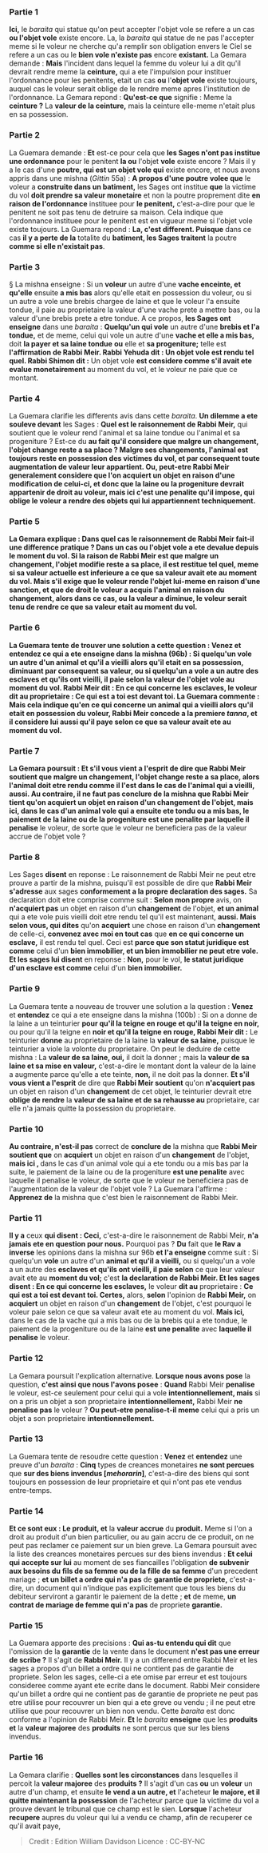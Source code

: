 
### Partie 1
<b>Ici,</b> le <i>baraita</i> qui statue qu'on peut accepter l'objet vole se refere a un cas <b>ou l'objet vole</b> existe encore. La,</b> la <i>baraita</i> qui statue de ne pas l'accepter meme si le voleur ne cherche qu'a remplir son obligation envers le Ciel se refere a un cas ou le <b>bien vole n'existe pas</b> encore <b>existant.</b> La Gemara demande : <b>Mais</b> l'incident dans lequel la femme du voleur lui a dit qu'il devrait rendre meme la <b>ceinture,</b> qui a ete l'impulsion pour instituer l'ordonnance pour les penitents, etait un cas <b>ou</b> l'<b>objet vole</b> existe toujours,</b> auquel cas le voleur serait oblige de le rendre meme apres l'institution de l'ordonnance. La Gemara repond : <b>Qu'est-ce que</b> signifie : Meme la <b>ceinture ?</b> La <b>valeur de la ceinture,</b> mais la ceinture elle-meme n'etait plus en sa possession.

### Partie 2
La Guemara demande : <b>Et</b> est-ce pour cela que <b>les Sages n'ont pas institue une ordonnance</b> pour le penitent <b>la ou</b> l'objet <b>vole</b> existe encore ? Mais il y a</b> le cas d'une <b>poutre, qui est un objet vole qui</b> existe encore, et nous avons appris</b> dans une mishna (<i>Gittin</i> 55a) : <b>A propos d'une poutre volee que</b> le voleur a <b>construite dans un batiment,</b> les Sages ont institue <b>que</b> la victime du vol <b>doit prendre sa valeur monetaire</b> et non la poutre proprement dite <b>en raison de l'ordonnance</b> instituee pour <b>le penitent,</b> c'est-a-dire pour que le penitent ne soit pas tenu de detruire sa maison. Cela indique que l'ordonnance instituee pour le penitent est en vigueur meme si l'objet vole existe toujours. La Guemara repond : <b>La, c'est different. Puisque</b> dans ce cas <b>il y a perte de la</b> totalite du <b>batiment, les Sages traitent</b> la poutre <b>comme si elle n'existait pas</b>.

### Partie 3
§ La mishna enseigne : Si un <b>voleur</b> un autre d'une <b>vache enceinte, et qu'elle</b> ensuite <b>a mis bas</b> alors qu'elle etait en possession du voleur, ou si un autre a vole une brebis chargee de laine et que le voleur l'a ensuite tondue, il paie au proprietaire la valeur d'une vache prete a mettre bas, ou la valeur d'une brebis prete a etre tondue. A ce propos, <b>les Sages ont enseigne</b> dans une <i>baraita</i> : <b>Quelqu'un qui vole</b> un autre d'une <b>brebis et l'a tondue,</b> et de meme, celui qui vole un autre d'une <b>vache et elle a mis bas,</b> doit <b>la payer et sa laine tondue</b> <b>ou</b> elle et <b>sa progeniture;</b> telle est <b>l'affirmation de Rabbi Meir. Rabbi Yehuda dit : Un objet vole est rendu tel quel. Rabbi Shimon dit :</b> Un objet vole <b>est considere comme s'il avait ete evalue monetairement</b> au moment du vol, et le voleur ne paie que ce montant.

### Partie 4
La Guemara clarifie les differents avis dans cette <i>baraita</i>. <b>Un dilemme a ete souleve devant</b> les Sages : <b>Quel est le raisonnement de Rabbi Meir,</b> qui soutient que le voleur rend l'animal et sa laine tondue ou l'animal et sa progeniture ? Est-ce du <b>au fait <b>qu'il considere</b> que malgre <b>un changement,</b> l'objet change <b>reste a sa place ? </b> Malgre ses changements, l'animal est toujours reste en possession des victimes du vol, et par consequent toute augmentation de valeur leur appartient. <b>Ou, peut-etre</b> Rabbi Meir <b>generalement</b> considere que l'on <b>acquiert</b> un objet en raison d'une <b>modification</b> de celui-ci, et donc que la laine ou la progeniture devrait appartenir de droit au voleur, <b>mais ici c'est une penalite qu'il impose,</b> qui oblige le voleur a rendre des objets qui lui appartiennent techniquement.

### Partie 5
La Gemara explique : <b>Dans quel</b> cas le raisonnement de Rabbi Meir fait-il une <b>difference pratique ? Dans</b> un cas <b>ou</b> l'objet vole a ete <b>devalue</b> depuis le moment du vol. Si la raison de Rabbi Meir est que malgre un changement, l'objet modifie reste a sa place, il est restitue tel quel, meme si sa valeur actuelle est inferieure a ce que sa valeur avait ete au moment du vol. Mais s'il exige que le voleur rende l'objet lui-meme en raison d'une sanction, et que de droit le voleur a acquis l'animal en raison du changement, alors dans ce cas, ou la valeur a diminue, le voleur serait tenu de rendre ce que sa valeur etait au moment du vol.

### Partie 6
La Guemara tente de trouver une solution a cette question : <b>Venez</b> et <b>entendez</b> ce qui a ete enseigne dans la mishna (96b) : Si quelqu'un <b>vole</b> un autre d'un <b>animal et qu'il a vieilli</b> alors qu'il etait en sa possession, diminuant par consequent sa valeur, ou si quelqu'un a vole a un autre des <b>esclaves et qu'ils ont vieilli, il paie selon</b> la valeur de l'objet vole au <b>moment du vol. Rabbi Meir dit : En ce qui concerne les esclaves,</b> le voleur <b>dit au</b> proprietaire : <b>Ce qui est a toi est devant toi.</b> La Guemara commente : <b>Mais</b> cela indique qu'en ce qui concerne <b>un animal</b> qui a vieilli alors qu'il etait en possession du voleur, Rabbi Meir concede a la premiere <i>tanna</i>, et il considere lui aussi qu'il <b>paye selon</b> ce que sa valeur avait ete au <b>moment du vol.</b>

### Partie 7
La Gemara poursuit : <b>Et s'il vous vient a l'esprit</b> de dire que <b>Rabbi Meir soutient</b> que malgre <b>un changement,</b> l'objet change <b>reste a sa place,</b> alors l'<b>animal</b> doit etre rendu comme il l'est dans le cas de l'animal qui a vieilli, <b>aussi. Au contraire,</b> il ne faut <b>pas conclure de</b> la mishna que <b>Rabbi Meir tient</b> qu'on <b>acquiert</b> un objet en raison d'un <b>changement</b> de l'objet, <b>mais ici,</b> dans le cas d'un animal vole qui a ensuite ete tondu ou a mis bas, le paiement de la laine ou de la progeniture <b>est une penalite</b> par laquelle il penalise</b> le voleur, de sorte que le voleur ne beneficiera pas de la valeur accrue de l'objet vole ?

### Partie 8
Les Sages <b>disent</b> en reponse : Le raisonnement de Rabbi Meir ne peut etre prouve a partir de la mishna, puisqu'il est possible de dire que <b>Rabbi Meir s'adresse</b> aux sages <b>conformement a la propre <b>declaration des sages</b>.</b> Sa declaration doit etre comprise comme suit : <b>Selon mon propre</b> avis, on <b>n'acquiert pas</b> un objet en raison d'un <b>changement</b> de l'objet, <b>et un animal</b> qui a ete vole puis vieilli doit etre rendu tel qu'il est maintenant, <b>aussi. Mais selon vous, qui dites</b> qu'on <b>acquiert</b> une chose en raison d'un <b>changement</b> de celle-ci, <b>convenez avec moi en tout cas</b> que <b>en ce qui concerne un esclave,</b> il est rendu tel quel. Ceci est <b>parce que son statut juridique est comme</b> celui d'un <b>bien immobilier, et un bien immobilier ne peut etre vole. Et les sages lui disent</b> en reponse : <b>Non,</b> pour le vol, <b>le statut juridique d'un esclave est comme</b> celui d'un <b>bien immobilier.</b>

### Partie 9
La Guemara tente a nouveau de trouver une solution a la question : <b>Venez</b> et <b>entendez</b> ce qui a ete enseigne dans la mishna (100b) : Si on a donne de la laine a un teinturier <b>pour qu'il la teigne en rouge et qu'il la teigne en noir,</b> ou pour qu'il la teigne en <b>noir et qu'il la teigne en rouge, Rabbi Meir dit :</b> Le teinturier <b>donne</b> au proprietaire de la laine la <b>valeur de sa laine,</b> puisque le teinturier a viole la volonte du proprietaire. On peut le deduire de cette mishna : La <b>valeur de sa laine, oui,</b> il doit la donner ; mais la <b>valeur de sa laine et sa mise en valeur,</b> c'est-a-dire le montant dont la valeur de la laine a augmente parce qu'elle a ete teinte, <b>non,</b> il ne doit pas la donner. <b>Et s'il vous vient a l'esprit</b> de dire que <b>Rabbi Meir soutient</b> qu'on <b>n'acquiert pas</b> un objet en raison d'un <b>changement</b> de cet objet, le teinturier devrait etre <b>oblige de rendre</b> la <b>valeur de sa laine et de sa rehausse au</b> proprietaire, car elle n'a jamais quitte la possession du proprietaire.

### Partie 10
<b>Au contraire, n'est-il pas</b> correct de <b>conclure de</b> la mishna que <b>Rabbi Meir soutient que</b> on <b>acquiert</b> un objet en raison d'un <b>changement</b> de l'objet, <b>mais ici , </b> dans le cas d'un animal vole qui a ete tondu ou a mis bas par la suite, le paiement de la laine ou de la progeniture <b>est une penalite</b> avec laquelle il penalise</b> le voleur, de sorte que le voleur ne beneficiera pas de l'augmentation de la valeur de l'objet vole ? La Guemara l'affirme : <b>Apprenez de</b> la mishna que c'est bien le raisonnement de Rabbi Meir.

### Partie 11
<b>Il y a</b> ceux <b>qui disent : Ceci,</b> c'est-a-dire le raisonnement de Rabbi Meir, <b>n'a jamais ete en question pour nous.</b> Pourquoi pas ? <b>Du</b> fait que <b>le Rav a inverse</b> les opinions dans la mishna sur 96b <b>et l'a enseigne</b> comme suit : Si quelqu'un <b>vole</b> un autre d'un <b>animal et qu'il a vieilli,</b> ou si quelqu'un a vole a un autre des <b>esclaves et qu'ils ont vieilli, il paie selon</b> ce que leur valeur avait ete au <b>moment du vol;</b> c'est <b>la declaration de Rabbi Meir. Et les sages disent : En ce qui concerne les esclaves,</b> le voleur <b>dit au</b> proprietaire : <b>Ce qui est a toi est devant toi. Certes,</b> alors, <b>selon</b> l'opinion de <b>Rabbi Meir,</b> on <b>acquiert</b> un objet en raison d'un <b>changement</b> de l'objet, c'est pourquoi le voleur paie selon ce que sa valeur avait ete au moment du vol. <b>Mais ici,</b> dans le cas de la vache qui a mis bas ou de la brebis qui a ete tondue, le paiement de la progeniture ou de la laine <b>est une penalite</b> avec <b>laquelle il penalise</b> le voleur.

### Partie 12
La Gemara poursuit l'explication alternative. <b>Lorsque nous avons pose</b> la question, <b>c'est ainsi que nous l'avons posee</b> : <b>Quand</b> Rabbi Meir <b>penalise</b> le voleur, est-ce seulement pour celui qui a vole <b>intentionnellement, mais</b> si on a pris un objet a son proprietaire <b>intentionnellement,</b> Rabbi Meir <b>ne penalise pas</b> le voleur ? <b>Ou peut-etre penalise-t-il meme</b> celui qui a pris un objet a son proprietaire <b>intentionnellement.</b>

### Partie 13
La Guemara tente de resoudre cette question : <b>Venez</b> et <b>entendez</b> une preuve d'un <i>baraita</i> : <b>Cinq</b> types de creances monetaires <b>ne sont percues</b> que <b>sur des biens invendus [<i>mehorarin</i>]</b>, c'est-a-dire des biens qui sont toujours en possession de leur proprietaire et qui n'ont pas ete vendus entre-temps.

### Partie 14
<b>Et ce sont eux : Le produit, et</b> la <b>valeur accrue</b> du <b>produit.</b> Meme si l'on a droit au produit d'un bien particulier, ou au gain accru de ce produit, on ne peut pas reclamer ce paiement sur un bien greve. La Gemara poursuit avec la liste des creances monetaires percues sur des biens invendus : <b>Et celui qui accepte sur lui</b> au moment de ses fiancailles l'obligation <b>de subvenir aux besoins du fils de sa femme ou de la fille de sa femme</b> d'un precedent mariage ; <b>et un billet a ordre qui n'a pas</b> de <b>garantie de propriete,</b> c'est-a-dire, un document qui n'indique pas explicitement que tous les biens du debiteur serviront a garantir le paiement de la dette ; <b>et</b> de meme, <b>un contrat de mariage de femme qui n'a pas</b> de propriete <b>garantie.</b>

### Partie 15
La Guemara apporte des precisions : <b>Qui as-tu entendu qui dit</b> que l'omission de la <b>garantie</b> de la vente dans le document <b>n'est pas une erreur de scribe ?</b> Il s'agit de <b>Rabbi Meir.</b> Il y a un differend entre Rabbi Meir et les sages a propos d'un billet a ordre qui ne contient pas de garantie de propriete. Selon les sages, celle-ci a ete omise par erreur et est toujours consideree comme ayant ete ecrite dans le document. Rabbi Meir considere qu'un billet a ordre qui ne contient pas de garantie de propriete ne peut pas etre utilise pour recouvrer un bien qui a ete greve ou vendu ; il ne peut etre utilise que pour recouvrer un bien non vendu. Cette <i>baraita</i> est donc conforme a l'opinion de Rabbi Meir. <b>Et</b> le <i>baraita</i> <b>enseigne</b> que les <b>produits et</b> la <b>valeur majoree</b> des <b>produits</b> ne sont percus que sur les biens invendus.

### Partie 16
La Gemara clarifie : <b>Quelles sont les circonstances</b> dans lesquelles il percoit la <b>valeur majoree</b> des <b>produits ?</b> Il s'agit d'un cas <b>ou</b> un <b>voleur</b> un autre</b> d'un champ, et</b> ensuite <b>le vend a un autre, et</b> l'acheteur <b>le majore, et il quitte maintenant la possession</b> de l'acheteur parce que la victime du vol a prouve devant le tribunal que ce champ est le sien. <b>Lorsque</b> l'acheteur <b>recupere</b> aupres du voleur qui lui a vendu ce champ, afin de recuperer ce qu'il avait paye,

>Credit : Edition William Davidson
>Licence : CC-BY-NC